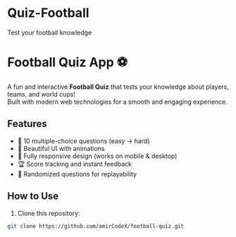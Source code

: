 # Quiz-Football
Test your football knowledge
# Football Quiz App ⚽

A fun and interactive **Football Quiz** that tests your knowledge about players, teams, and world cups!  
Built with modern web technologies for a smooth and engaging experience.

## Features
- 🧠 10 multiple-choice questions (easy → hard)
- 🎨 Beautiful UI with animations
- 📱 Fully responsive design (works on mobile & desktop)
- 🏆 Score tracking and instant feedback
- 🔁 Randomized questions for replayability

## How to Use
1. Clone this repository:
```bash
git clone https://github.com/amirCodeX/football-quiz.git
